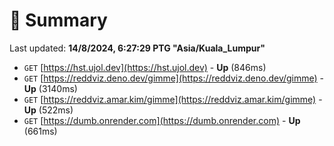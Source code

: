 # 📖 Summary
Last updated: **14/8/2024, 6:27:29 PTG "Asia/Kuala_Lumpur"**

- `GET` [https://hst.ujol.dev](https://hst.ujol.dev) - **Up** (846ms)
- `GET` [https://reddviz.deno.dev/gimme](https://reddviz.deno.dev/gimme) - **Up** (3140ms)
- `GET` [https://reddviz.amar.kim/gimme](https://reddviz.amar.kim/gimme) - **Up** (522ms)
- `GET` [https://dumb.onrender.com](https://dumb.onrender.com) - **Up** (661ms)
